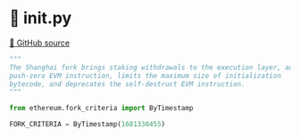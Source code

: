# 🐍 __init__.py

[🐙 GitHub source](https://github.com/ethereum/execution-specs/blob/c5415056a4a7066906f67c203ec5364a9de8e017/src/ethereum/shanghai/__init__.py)

```python
"""
The Shanghai fork brings staking withdrawals to the execution layer, adds a
push-zero EVM instruction, limits the maximum size of initialization
bytecode, and deprecates the self-destruct EVM instruction.
"""

from ethereum.fork_criteria import ByTimestamp

FORK_CRITERIA = ByTimestamp(1681338455)
```
